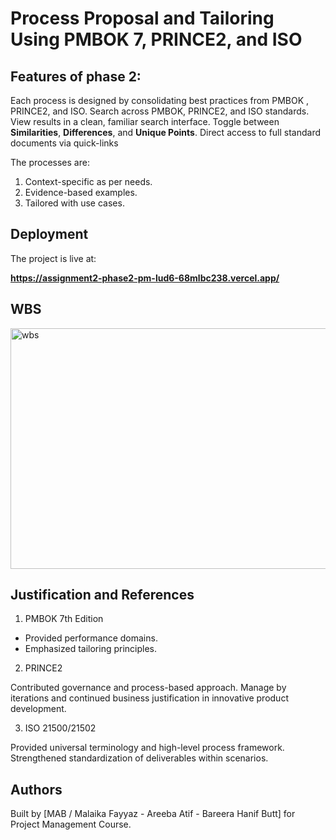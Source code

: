 
# Process Proposal and Tailoring Using PMBOK 7, PRINCE2, and ISO 

## Features of phase 2:
Each process is designed by consolidating best practices from PMBOK , PRINCE2, and ISO.
Search across PMBOK, PRINCE2, and ISO standards.
View results in a clean, familiar search interface.
Toggle between **Similarities**, **Differences**, and **Unique Points**.
Direct access to full standard documents via quick-links

The processes are:
1. Context-specific as per needs.
2. Evidence-based examples.
3. Tailored with use cases.

## Deployment

The project is live at:

**https://assignment2-phase2-pm-lud6-68mlbc238.vercel.app/**

## WBS

<img width="1855" height="385" alt="wbs" src="https://github.com/user-attachments/assets/0d1f15c8-7e11-429c-ae78-8e199cc7f4a4" />

## Justification and References

1. PMBOK 7th Edition

- Provided performance domains.
- Emphasized tailoring principles. 

2. PRINCE2

Contributed governance and process-based approach.
Manage by iterations and continued business justification in innovative product development. 

3. ISO 21500/21502

Provided universal terminology and high-level process framework.
Strengthened standardization of deliverables within scenarios.


## Authors

Built by [MAB / Malaika Fayyaz - Areeba Atif - Bareera Hanif Butt] for Project Management Course.
